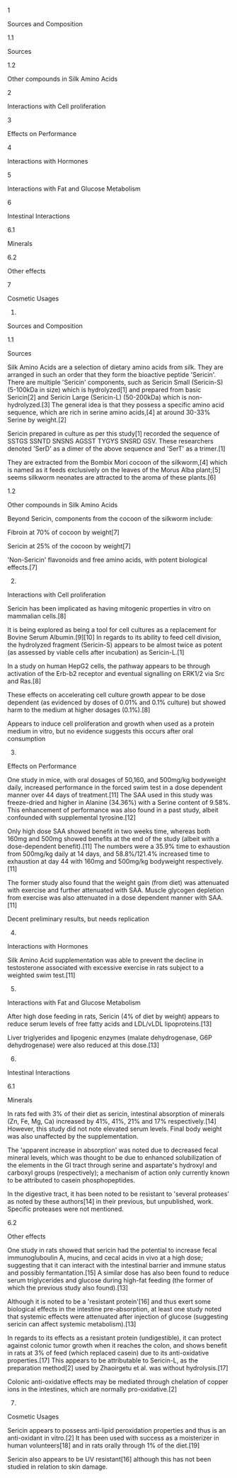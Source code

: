 1

Sources and Composition

1.1

Sources

1.2

Other compounds in Silk Amino Acids

2

Interactions with Cell proliferation

3

Effects on Performance

4

Interactions with Hormones

5

Interactions with Fat and Glucose Metabolism

6

Intestinal Interactions

6.1

Minerals

6.2

Other effects

7

Cosmetic Usages

1.

Sources and Composition

1.1

Sources

Silk Amino Acids are a selection of dietary amino acids from silk. They are arranged in such an order that they form the bioactive peptide 'Sericin'. There are multiple 'Sericin' components, such as Sericin Small (Sericin-S) (5-100kDa in size) which is hydrolyzed[1] and prepared from basic Sericin[2] and Sericin Large (Sericin-L) (50-200kDa) which is non-hydrolyzed.[3] The general idea is that they possess a specific amino acid sequence, which are rich in serine amino acids,[4] at around 30-33% Serine by weight.[2]

Sericin prepared in culture as per this study[1] recorded the sequence of SSTGS SSNTD SNSNS AGSST TYGYS SNSRD GSV. These researchers denoted 'SerD' as a dimer of the above sequence and 'SerT' as a trimer.[1]

They are extracted from the Bombix Mori cocoon of the silkworm,[4] which is named as it feeds exclusively on the leaves of the Morus Alba plant;[5] seems silkworm neonates are attracted to the aroma of these plants.[6]

1.2

Other compounds in Silk Amino Acids

Beyond Sericin, components from the cocoon of the silkworm include:

Fibroin at 70% of cocoon by weight[7]

Sericin at 25% of the cocoon by weight[7]

'Non-Sericin' flavonoids and free amino acids, with potent biological effects.[7]

2.

Interactions with Cell proliferation

Sericin has been implicated as having mitogenic properties in vitro on mammalian cells.[8] 

It is being explored as being a tool for cell cultures as a replacement for Bovine Serum Albumin.[9][10] In regards to its ability to feed cell division, the hydrolyzed fragment (Sericin-S) appears to be almost twice as potent (as assessed by viable cells after incubation) as Sericin-L.[1]

In a study on human HepG2 cells, the pathway appears to be through activation of the Erb-b2 receptor and eventual signalling on ERK1/2 via Src and Ras.[8]

These effects on accelerating cell culture growth appear to be dose dependent (as evidenced by doses of 0.01% and 0.1% culture) but showed harm to the medium at higher dosages (0.1%).[8]

Appears to induce cell proliferation and growth when used as a protein medium in vitro, but no evidence suggests this occurs after oral consumption

3.

Effects on Performance

One study in mice, with oral dosages of 50,160, and 500mg/kg bodyweight daily, increased performance in the forced swim test in a dose dependent manner over 44 days of treatment.[11] The SAA used in this study was freeze-dried and higher in Alanine (34.36%) with a Serine content of 9.58%. This enhancement of performance was also found in a past study, albeit confounded with supplemental tyrosine.[12]

Only high dose SAA showed benefit in two weeks time, whereas both 160mg and 500mg showed benefits at the end of the study (albeit with a dose-dependent benefit).[11] The numbers were a 35.9% time to exhaustion from 500mg/kg daily at 14 days, and 58.8%/121.4% increased time to exhaustion at day 44 with 160mg and 500mg/kg bodyweight respectively.[11]

The former study also found that the weight gain (from diet) was attenuated with exercise and further attenuated with SAA. Muscle glycogen depletion from exercise was also attenuated in a dose dependent manner with SAA.[11]

Decent preliminary results, but needs replication

4.

Interactions with Hormones

Silk Amino Acid supplementation was able to prevent the decline in testosterone associated with excessive exercise in rats subject to a weighted swim test.[11]

5.

Interactions with Fat and Glucose Metabolism

After high dose feeding in rats, Sericin (4% of diet by weight) appears to reduce serum levels of free fatty acids and LDL/vLDL lipoproteins.[13]

Liver triglyerides and lipogenic enzymes (malate dehydrogenase, G6P dehydrogenase) were also reduced at this dose.[13]

6.

Intestinal Interactions

6.1

Minerals

In rats fed with 3% of their diet as sericin, intestinal absorption of minerals (Zn, Fe, Mg, Ca) increased by 41%, 41%, 21% and 17% respectively.[14] However, this study did not note elevated serum levels. Final body weight was also unaffected by the supplementation.

The 'apparent increase in absorption' was noted due to decreased fecal mineral levels, which was thought to be due to enhanced solubilization of the elements in the GI tract through serine and aspartate's hydroxyl and carboxyl groups (respectively); a mechanism of action only currently known to be attributed to casein phosphopeptides.

In the digestive tract, it has been noted to be resistant to 'several proteases' as noted by these authors[14] in their previous, but unpublished, work. Specific proteases were not mentioned.

6.2

Other effects

One study in rats showed that sericin had the potential to increase fecal immunogluboulin A, mucins, and cecal acids in vivo at a high dose; suggesting that it can interact with the intestinal barrier and immune status and possibly fermantation.[15] A similar dose has also been found to reduce serum triglycerides and glucose during high-fat feeding (the former of which the previous study also found).[13]

Although it is noted to be a 'resistant protein'[16] and thus exert some biological effects in the intestine pre-absorption, at least one study noted that systemic effects were attenuated after injection of glucose (suggesting sericin can affect systemic metabolism).[13] 

In regards to its effects as a resistant protein (undigestible), it can protect against colonic tumor growth when it reaches the colon, and shows benefit in rats at 3% of feed (which replaced casein) due to its anti-oxidative properties.[17] This appears to be attributable to Sericin-L, as the preparation method[2] used by Zhaoirgetu et al. was without hydrolysis.[17]

Colonic anti-oxidative effects may be mediated through chelation of copper ions in the intestines, which are normally pro-oxidative.[2]

7.

Cosmetic Usages

Sericin appears to possess anti-lipid peroxidation properties and thus is an anti-oxidant in vitro.[2] It has been used with success as a moisterizer in human volunteers[18] and in rats orally through 1% of the diet.[19]

Sericin also appears to be UV resistant[16] although this has not been studied in relation to skin damage.

